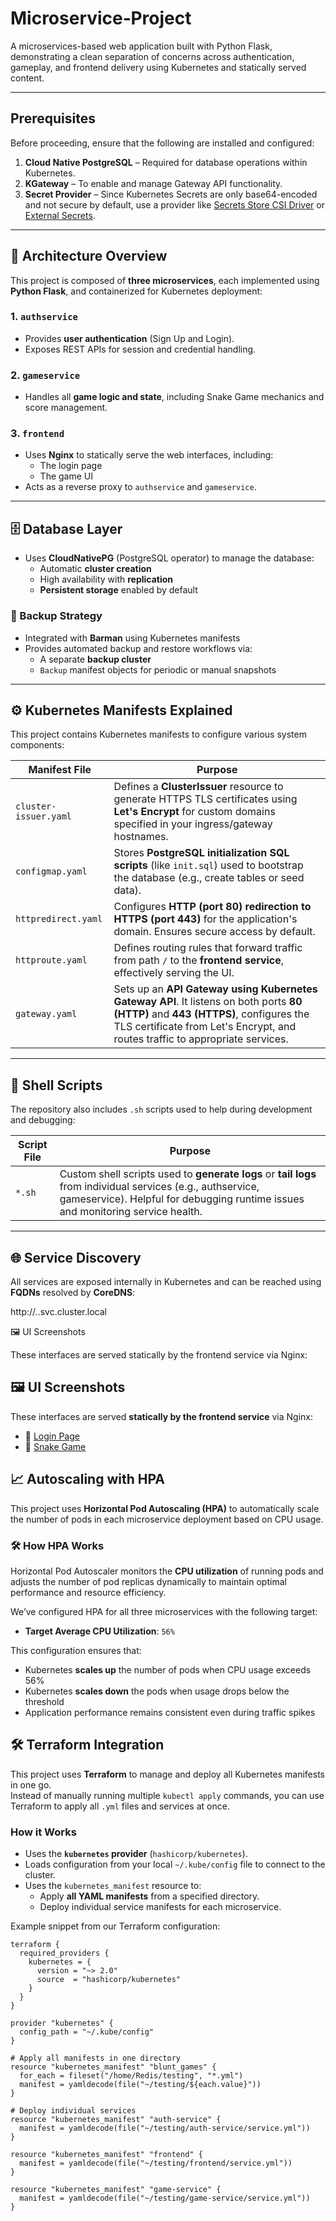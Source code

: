 # Microservice‑Project

A microservices-based web application built with Python Flask, demonstrating a clean separation of concerns across authentication, gameplay, and frontend delivery using Kubernetes and statically served content.

---
## Prerequisites

Before proceeding, ensure that the following are installed and configured:

1. **Cloud Native PostgreSQL** – Required for database operations within Kubernetes.  
2. **KGateway** – To enable and manage Gateway API functionality.  
3. **Secret Provider** – Since Kubernetes Secrets are only base64-encoded and not secure by default, use a provider like [Secrets Store CSI Driver](https://secrets-store-csi-driver.sigs.k8s.io/) or [External Secrets](https://external-secrets.io/).

---

## 🧩 Architecture Overview

This project is composed of **three microservices**, each implemented using **Python Flask**, and containerized for Kubernetes deployment:

### 1. `authservice`
- Provides **user authentication** (Sign Up and Login).
- Exposes REST APIs for session and credential handling.

### 2. `gameservice`
- Handles all **game logic and state**, including Snake Game mechanics and score management.

### 3. `frontend`
- Uses **Nginx** to statically serve the web interfaces, including:
  - The login page
  - The game UI
- Acts as a reverse proxy to `authservice` and `gameservice`.

---

## 🗄️ Database Layer

- Uses **CloudNativePG** (PostgreSQL operator) to manage the database:
  - Automatic **cluster creation**
  - High availability with **replication**
  - **Persistent storage** enabled by default

### 🔄 Backup Strategy

- Integrated with **Barman** using Kubernetes manifests
- Provides automated backup and restore workflows via:
  - A separate **backup cluster**
  - `Backup` manifest objects for periodic or manual snapshots

---

## ⚙️ Kubernetes Manifests Explained

This project contains Kubernetes manifests to configure various system components:

| Manifest File         | Purpose |
|------------------------|---------|
| `cluster-issuer.yaml` | Defines a **ClusterIssuer** resource to generate HTTPS TLS certificates using **Let's Encrypt** for custom domains specified in your ingress/gateway hostnames. |
| `configmap.yaml`      | Stores **PostgreSQL initialization SQL scripts** (like `init.sql`) used to bootstrap the database (e.g., create tables or seed data). |
| `httpredirect.yaml`   | Configures **HTTP (port 80) redirection to HTTPS (port 443)** for the application's domain. Ensures secure access by default. |
| `httproute.yaml`      | Defines routing rules that forward traffic from path `/` to the **frontend service**, effectively serving the UI. |
| `gateway.yaml`        | Sets up an **API Gateway using Kubernetes Gateway API**. It listens on both ports **80 (HTTP)** and **443 (HTTPS)**, configures the TLS certificate from Let's Encrypt, and routes traffic to appropriate services. |

---

## 🔧 Shell Scripts

The repository also includes `.sh` scripts used to help during development and debugging:

| Script File | Purpose |
|-------------|---------|
| `*.sh`      | Custom shell scripts used to **generate logs** or **tail logs** from individual services (e.g., authservice, gameservice). Helpful for debugging runtime issues and monitoring service health. |

---

## 🌐 Service Discovery

All services are exposed internally in Kubernetes and can be reached using **FQDNs** resolved by **CoreDNS**:

http://<service-name>.<namespace>.svc.cluster.local


🖼️ UI Screenshots

These interfaces are served statically by the frontend service via Nginx:
## 🖼️ UI Screenshots

These interfaces are served **statically by the frontend service** via Nginx:

- 🔐 [Login Page](https://github.com/user-attachments/assets/af2bb125-a9f8-413c-86dc-d81cc1eabe31)
- 🐍 [Snake Game](https://github.com/user-attachments/assets/d47dbbf3-e6fc-4789-8ca1-b2817b63bab0)


## 📈 Autoscaling with HPA

This project uses **Horizontal Pod Autoscaling (HPA)** to automatically scale the number of pods in each microservice deployment based on CPU usage.

### 🛠 How HPA Works

Horizontal Pod Autoscaler monitors the **CPU utilization** of running pods and adjusts the number of pod replicas dynamically to maintain optimal performance and resource efficiency.

We’ve configured HPA for all three microservices with the following target:

- **Target Average CPU Utilization**: `56%`

This configuration ensures that:

- Kubernetes **scales up** the number of pods when CPU usage exceeds 56%
- Kubernetes **scales down** the pods when usage drops below the threshold
- Application performance remains consistent even during traffic spikes


## 🛠 Terraform Integration

This project uses **Terraform** to manage and deploy all Kubernetes manifests in one go.  
Instead of manually running multiple `kubectl apply` commands, you can use Terraform to apply all `.yml` files and services at once.

### How it Works
- Uses the **`kubernetes` provider** (`hashicorp/kubernetes`).
- Loads configuration from your local `~/.kube/config` file to connect to the cluster.
- Uses the `kubernetes_manifest` resource to:
  - Apply **all YAML manifests** from a specified directory.
  - Deploy individual service manifests for each microservice.

Example snippet from our Terraform configuration:
```hcl
terraform {
  required_providers {
    kubernetes = {
      version = "~> 2.0"
      source  = "hashicorp/kubernetes"
    }
  }
}

provider "kubernetes" {
  config_path = "~/.kube/config"
}

# Apply all manifests in one directory
resource "kubernetes_manifest" "blunt_games" {
  for_each = fileset("/home/Redis/testing", "*.yml")
  manifest = yamldecode(file("~/testing/${each.value}"))
}

# Deploy individual services
resource "kubernetes_manifest" "auth-service" {
  manifest = yamldecode(file("~/testing/auth-service/service.yml"))
}

resource "kubernetes_manifest" "frontend" {
  manifest = yamldecode(file("~/testing/frontend/service.yml"))
}

resource "kubernetes_manifest" "game-service" {
  manifest = yamldecode(file("~/testing/game-service/service.yml"))
}

